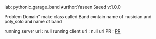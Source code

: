 lab: pythonic_garage_band
Aurthor:Yaseen Saeed v:1.0.0

Problem Domain"
make class called Band contain name of musician and poly_solo and name of band

running server url : null
 running client url : null
  url PR : [PR](https://github.com/yaseen1998/pythonic-garage-band/pull/1)